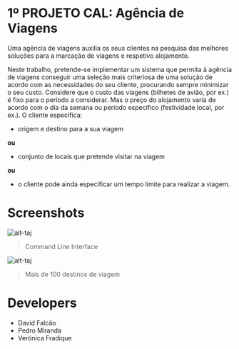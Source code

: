 # 1º PROJETO CAL: Agência de Viagens
Uma agência de viagens auxilia os seus clientes na pesquisa das melhores soluções para a marcação de viagens e respetivo alojamento.

Neste trabalho, pretende-se implementar um sistema que permita à agência de viagens conseguir uma seleção mais criteriosa de uma solução de acordo com as necessidades do seu cliente, procurando sempre minimizar o seu custo.
Considere que o custo das viagens (bilhetes de avião, por ex.) é fixo para o período a considerar. Mas o preço do alojamento varia de acordo com o dia da semana ou período específico (festividade local, por ex.).
O cliente especifica:
- origem e destino para a sua viagem

**ou**

- conjunto de locais que pretende visitar na viagem

**ou**

- o cliente pode ainda especificar um tempo limite para realizar a viagem.

# Screenshots

![alt-taj](http://image.prntscr.com/image/09fc84384f634ef49fe234d86b11deb8.png)

> Command Line Interface



![alt-taj](http://image.prntscr.com/image/e78a858056ac4005bad3619b1dbad7f2.png)

> Mais de 100 destinos de viagem

# Developers
- David Falcão
- Pedro Miranda
- Verónica Fradique
